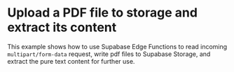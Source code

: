 # Upload a PDF file to storage and extract its content

This example shows how to use Supabase Edge Functions to read incoming `multipart/form-data` request, write pdf files to Supabase Storage, and extract the pure text content for further use.
